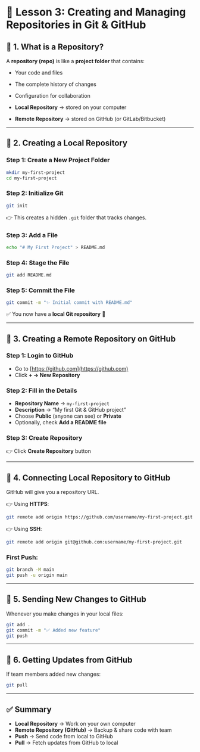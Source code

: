 
# 📘 Lesson 3: Creating and Managing Repositories in Git & GitHub

## 🔹 1. What is a Repository?

A **repository (repo)** is like a **project folder** that contains:

* Your code and files

* The complete history of changes

* Configuration for collaboration

* **Local Repository** → stored on your computer

* **Remote Repository** → stored on GitHub (or GitLab/Bitbucket)

---

## 🔹 2. Creating a Local Repository

### Step 1: Create a New Project Folder

```bash
mkdir my-first-project
cd my-first-project
```

### Step 2: Initialize Git

```bash
git init
```

👉 This creates a hidden `.git` folder that tracks changes.

### Step 3: Add a File

```bash
echo "# My First Project" > README.md
```

### Step 4: Stage the File

```bash
git add README.md
```

### Step 5: Commit the File

```bash
git commit -m "✨ Initial commit with README.md"
```

✅ You now have a **local Git repository** 🎉

---

## 🔹 3. Creating a Remote Repository on GitHub

### Step 1: Login to GitHub

* Go to [https://github.com](https://github.com)
* Click **+ → New Repository**

### Step 2: Fill in the Details

* **Repository Name** → `my-first-project`
* **Description** → “My first Git & GitHub project”
* Choose **Public** (anyone can see) or **Private**
* Optionally, check **Add a README file**

### Step 3: Create Repository

👉 Click **Create Repository** button

---

## 🔹 4. Connecting Local Repository to GitHub

GitHub will give you a repository URL.

👉 Using **HTTPS**:

```bash
git remote add origin https://github.com/username/my-first-project.git
```

👉 Using **SSH**:

```bash
git remote add origin git@github.com:username/my-first-project.git
```

### First Push:

```bash
git branch -M main
git push -u origin main
```

---

## 🔹 5. Sending New Changes to GitHub

Whenever you make changes in your local files:

```bash
git add .
git commit -m "✅ Added new feature"
git push
```

---

## 🔹 6. Getting Updates from GitHub

If team members added new changes:

```bash
git pull
```

---

## ✅ Summary

* **Local Repository** → Work on your own computer
* **Remote Repository (GitHub)** → Backup & share code with team
* **Push** → Send code from local to GitHub
* **Pull** → Fetch updates from GitHub to local
